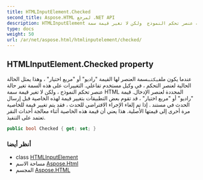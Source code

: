 ```yaml
---
title: HTMLInputElement.Checked
second_title: Aspose.HTML لمرجع .NET API
description: HTMLInputElement ملكية. عندما يكون ملفيكتبسمة العنصر لها القيمة راديو أو مربع اختيار  وهذا يمثل الحالة الحالية لعنصر التحكم  في وكيل مستخدم تفاعلي. التغييرات على هذه السمة تغير حالة عنصر تحكم النموذج  ولكن لا تغير قيمة سمة HTML المحددة لعنصر الإدخال. قيمة راديو أو مربع اختيار  قد تقوم بعض التطبيقات بتغيير قيمة لهذه الخاصية قبل إرسال الحدث في مستند . إذا تم إلغاء الإجراء الافتراضي للحدث  فقد يتم تغيير قيمة للخاصية مرة أخرى إلى قيمتها الأصلية. هذا يعني أن قيمة هذه الخاصية أثناء معالجة أحداث النقر تعتمد على التنفيذ.
type: docs
weight: 50
url: /ar/net/aspose.html/htmlinputelement/checked/
---
```

## HTMLInputElement.Checked property

عندما يكون ملف`يكتب`سمة العنصر لها القيمة "راديو" أو "مربع اختيار" ، وهذا يمثل الحالة الحالية لعنصر التحكم ، في وكيل مستخدم تفاعلي. التغييرات على هذه السمة تغير حالة عنصر تحكم النموذج ، ولكن لا تغير قيمة سمة HTML المحددة لعنصر الإدخال. قيمة "راديو" أو "مربع اختيار" ، قد تقوم بعض التطبيقات بتغيير قيمة لهذه الخاصية قبل إرسال الحدث في مستند . إذا تم إلغاء الإجراء الافتراضي للحدث ، فقد يتم تغيير قيمة للخاصية مرة أخرى إلى قيمتها الأصلية. هذا يعني أن قيمة هذه الخاصية أثناء معالجة أحداث النقر تعتمد على التنفيذ.

```csharp
public bool Checked { get; set; }
```

### أنظر أيضا

* class [HTMLInputElement](../)
* مساحة الاسم [Aspose.Html](../../htmlinputelement/)
* المجسم [Aspose.HTML](../../../)


